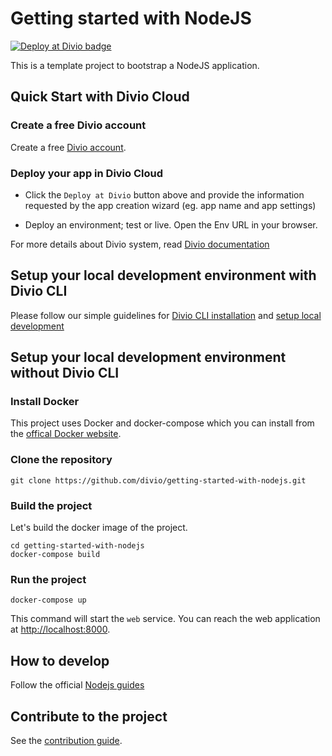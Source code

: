 # Getting started with NodeJS

[![Deploy at Divio
badge](https://img.shields.io/badge/deploy%20at%20divio-DFFF67)](https://control.dev.aldryn.net/app/new/?template_url=https://github.com/divio/getting-started-with-nodejs/archive/refs/heads/main.zip)


This is a template project to bootstrap a NodeJS application.


## Quick Start with Divio Cloud

### Create a free Divio account
Create a free [Divio account](https://control.divio.com/).

### Deploy your app in Divio Cloud
- Click the `Deploy at Divio` button above and provide the information requested by the app creation wizard (eg. app name and app settings)

- Deploy an environment; test or live. Open the Env URL in your browser.

For more details about Divio system, read [Divio documentation](https://docs.divio.com/introduction/)


## Setup your local development environment with Divio CLI

Please follow our simple guidelines for [Divio CLI installation](https://docs.divio.com/introduction/01-installation/) and [setup local development](https://docs.divio.com/introduction/01-installation/#tutorial-installation&gsc.tab=0)


## Setup your local development environment without Divio CLI

### Install Docker

This project uses Docker and docker-compose which you can install from the [offical Docker website](https://docs.docker.com/get-docker/).

### Clone the repository

```
git clone https://github.com/divio/getting-started-with-nodejs.git
```

### Build the project

Let's build the docker image of the project.
```
cd getting-started-with-nodejs
docker-compose build
```

### Run the project

```
docker-compose up
```

This command will start the `web` service. You can reach the web application at [http://localhost:8000]().


## How to develop

Follow the official [Nodejs guides](https://nodejs.org/en/learn/getting-started/introduction-to-nodejs)


## Contribute to the project

See the [contribution guide](./CONTRIBUTING.md).
